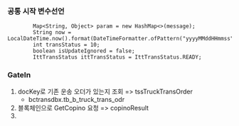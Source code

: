 
### 공통 시작 변수선언

```
        Map<String, Object> param = new HashMap<>(message);
        String now = LocalDateTime.now().format(DateTimeFormatter.ofPattern("yyyyMMddHHmmss"));
        int transStatus = 10;
        boolean isUpdateIgnored = false;
        IttTransStatus ittTransStatus = IttTransStatus.READY;
```

### GateIn
1. docKey로 기존 운송 오더가 있는지 조회 => tssTruckTransOrder
	- bctransdbx.tb_b_truck_trans_odr
2. 블록체인으로 GetCopino 요청 => copinoResult
3. 